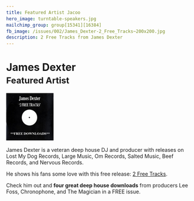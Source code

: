 ```yaml
---
title: Featured Artist Jacoo
hero_image: turntable-speakers.jpg
mailchimp_group: group[15341][16384]
fb_image: /issues/002/James_Dexter-2_Free_Tracks~200x200.jpg
description: 2 Free Tracks from James Dexter
---
```

# James Dexter <br/><small>Featured Artist</small>

![James Dexter - 2 Free Tracks](/issues/002/James_Dexter-2_Free_Tracks.jpg)

James Dexter is a veteran deep house DJ and producer with releases on Lost My Dog Records, Large Music, Om Records, Salted Music, Beef Records, and Nervous Records. 

He shows his fans some love with this free release: [2 Free Tracks](https://soundcloud.com/jamesdexter/sets/james-dexter-2-free-tracks).

Check him out and __four great deep house downloads__ from producers Lee Foss, Chronophone, and The Magician in a FREE issue.